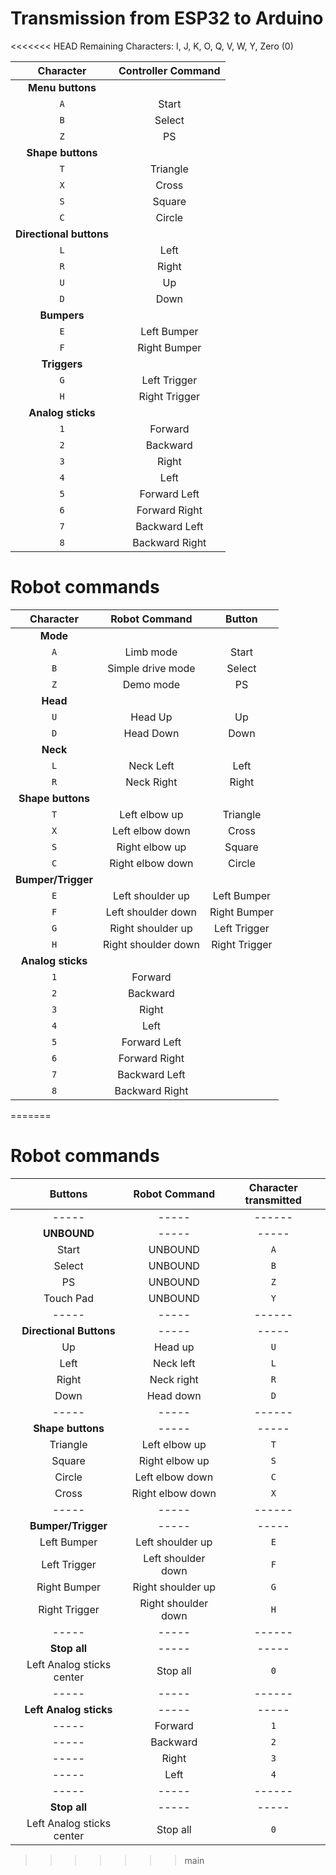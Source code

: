 # Transmission from ESP32 to Arduino
<<<<<<< HEAD
Remaining Characters:
I, J, K, O, Q, V, W, Y, Zero (0)

| **Character** | **Controller Command** |
|     :---: |       :---:        |
| **Menu buttons** |
| `A` | Start |
| `B` | Select |
| `Z` | PS |
| **Shape buttons** |
| `T` | Triangle |
| `X` | Cross |
| `S` | Square |
| `C` | Circle |
| **Directional buttons** |
| `L` | Left |
| `R` | Right |
| `U` | Up |
| `D` | Down |
| **Bumpers** |
| `E` | Left Bumper |
| `F` | Right Bumper |
| **Triggers** |
| `G` | Left Trigger |
| `H` | Right Trigger |
| **Analog sticks** |
| `1` | Forward |
| `2` | Backward |
| `3` | Right |
| `4` | Left |
| `5` | Forward Left |
| `6` | Forward Right |
| `7` | Backward Left |
| `8` | Backward Right |


# Robot commands

| **Character** | **Robot Command** | **Button** |
|     :---:     |       :---:       |   :---:    |
| **Mode** |
| `A` | Limb mode | Start |
| `B` | Simple drive mode | Select |
| `Z` | Demo mode | PS |
| **Head** |
| `U` | Head Up | Up |
| `D` | Head Down | Down |
| **Neck** |
| `L` | Neck Left | Left |
| `R` | Neck Right | Right |
| **Shape buttons** |
| `T` | Left elbow up | Triangle |
| `X` | Left elbow down | Cross |
| `S` | Right elbow up | Square |
| `C` | Right elbow down | Circle |
| **Bumper/Trigger** |
| `E` | Left shoulder up | Left Bumper |
| `F` | Left shoulder down | Right Bumper |
| `G` | Right shoulder up | Left Trigger |
| `H` | Right shoulder down | Right Trigger |
| **Analog sticks** |
| `1` | Forward |
| `2` | Backward |
| `3` | Right |
| `4` | Left |
| `5` | Forward Left |
| `6` | Forward Right |
| `7` | Backward Left |
| `8` | Backward Right |
=======

# Robot commands
| **Buttons** | **Robot Command** | **Character transmitted** |
|     :---:     |       :---:       |   :---:    |
| ----- | ----- | ------ |
| **UNBOUND** | ----- | ----- |
| Start | UNBOUND | `A` |
| Select | UNBOUND | `B` |
| PS | UNBOUND | `Z` |
| Touch Pad | UNBOUND | `Y` |
| ----- | ----- | ------ |
| **Directional Buttons** | ----- | ----- |
| Up | Head up | `U` |
| Left | Neck left | `L` |
| Right | Neck right | `R` |
| Down | Head down | `D` |
| ----- | ----- | ------ |
| **Shape buttons** | ----- | ----- |
| Triangle | Left elbow up | `T` |
| Square | Right elbow up | `S` |
| Circle | Left elbow down | `C` |
| Cross | Right elbow down | `X` |
| ----- | ----- | ------ |
| **Bumper/Trigger** | ----- | ----- |
| Left Bumper | Left shoulder up | `E` |
| Left Trigger | Left shoulder down | `F` |
| Right Bumper | Right shoulder up | `G` |
| Right Trigger | Right shoulder down | `H` |
| ----- | ----- | ------ |
| **Stop all** | ----- | ----- |
| Left Analog sticks center | Stop all | `0` |
| ----- | ----- | ------ |
| **Left Analog sticks** | ----- | ----- |
| ----- | Forward | `1` |
| ----- | Backward | `2` |
| ----- | Right | `3` |
| ----- | Left | `4` |
| ----- | ----- | ------ |
| **Stop all** | ----- | ----- |
| Left Analog sticks center | Stop all | `0` |
>>>>>>> main

